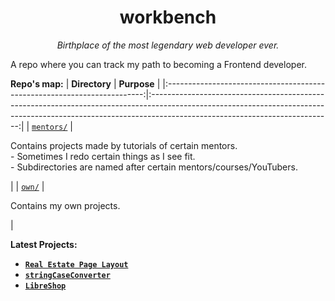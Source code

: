 <h1 align="center">workbench</h1>
<p align="center"><i>Birthplace of the most legendary web developer ever.</i></p>

<p>A repo where you can track my path to becoming a Frontend developer.</p>

**Repo's map:**
|                               **Directory**                              |                                                                                                **Purpose**                                                                                                |
|:------------------------------------------------------------------------:|:---------------------------------------------------------------------------------------------------------------------------------------------------------------------------------------------------------:|
| [`mentors/`](https://github.com/mikroffarad/workbench/tree/main/mentors) | <p align="left">Contains projects made by tutorials of certain mentors. <br> - Sometimes I redo certain things as I see fit. <br> - Subdirectories are named after certain mentors/courses/YouTubers.</p> |
| [`own/`](https://github.com/mikroffarad/workbench/tree/main/own)         | <p align="left">Contains my own projects.</p>                                                                                                                                                             |

**Latest Projects:**
 - [**`Real Estate Page Layout`**](https://github.com/mikroffarad/workbench/tree/main/mentors/freelancerls/layouts/realestate)
 - [**`stringCaseConverter`**](https://github.com/mikroffarad/workbench/tree/main/own/stringCaseConverter)
 - [**`LibreShop`**](https://github.com/mikroffarad/workbench/tree/main/mentors/geekbrains/layouts/libreshop)
